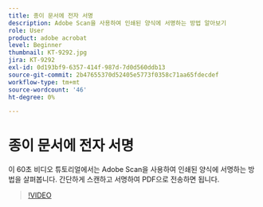 ```yaml
---
title: 종이 문서에 전자 서명
description: Adobe Scan을 사용하여 인쇄된 양식에 서명하는 방법 알아보기
role: User
product: adobe acrobat
level: Beginner
thumbnail: KT-9292.jpg
jira: KT-9292
exl-id: 0d193bf9-6357-414f-987d-7d0d560ddb13
source-git-commit: 2b47655370d52405e5773f0358c71aa65fdecdef
workflow-type: tm+mt
source-wordcount: '46'
ht-degree: 0%

---
```


# 종이 문서에 전자 서명

이 60초 비디오 튜토리얼에서는 Adobe Scan을 사용하여 인쇄된 양식에 서명하는 방법을 살펴봅니다. 간단하게 스캔하고 서명하여 PDF으로 전송하면 됩니다.

>[!VIDEO](https://video.tv.adobe.com/v/338331?quality=12&learn=on&hidetitle=true)
